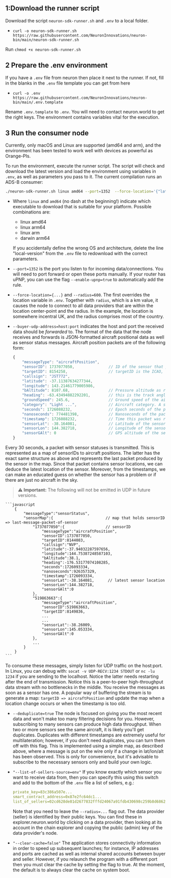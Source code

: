 ## 1:Download the runner script
 
 Download the script `neuron-sdk-runner.sh` and `.env` to a local folder.

- `curl -o neuron-sdk-runner.sh https://raw.githubusercontent.com/NeuronInnovations/neuron-bin/main/neuron-sdk-runner.sh`

Run `chmod +x neuron-sdk-runner.sh`

## 2 Prepare the .env environment
If you have a `.env` file from neuron then place it next to the runner. If not, fill in the blanks in the `.env` file template you can get from here 
- `curl -o .env https://raw.githubusercontent.com/NeuronInnovations/neuron-bin/main/.env.template`

Rename `.env.template` to `.env`.  You will need to contact neuron.world to get the right keys. The environment contains variables vital for the execution.
## 3 Run the consumer node

Currently, only macOS and Linux are supported (amd64 and arm), and the environment has been tested to work well with devices as powerful as Orange-PIs.

To run the environment, execute the runner script. The script will check and download the latest version and load the environment using variables in `.env`, as well as parameters you pass to it. The current compilation runs an ADS-B consumer:

```bash
./neuron-sdk-runner.sh linux amd64 --port=1352  --force-location='{"lat":54.9735,"lon":-2.4398,"alt":0.000000}' --radius=600  --buyer-udp-address=localhost:1234 --clear-cache=true --deduplicate=true
```

+ Where `linux` and `amd64` (no dash at the beginning!) indicate which executable to download that is suitable for your platform. Possible combinations are:
    + linux amd64
    + linux arm64
    + linux arm
    + darwin arm64

    If you accidentally define the wrong OS and architecture, delete the line "local-version" from the `.env` file to redownload with the correct parameters.

+ `--port=1352` is the port you listen to for incoming data/connections. You will need to port forward or open these ports manually. If your router has uPNP, you can use the flag `--enable-upnp=true` to automatically add the rule.
+ `--force-location={...}` and `--radius=600`. The first overrides the location variable in `.env`. Together with `radius`, which is a km value, it causes the node to connect to all data providers that are within the location center-point and the radius. In the example, the location is somewhere incentral UK, and the radius comprises most of the country.
+ `--buyer-udp-address=host:port` indicates the host and port the received data should be *forwarded* to. The format of the data that the node receives and forwards is JSON-formatted aircraft positional data as well as sensor status messages. Aircraft position packets are of the following form:
    ```javascript
    {
        "messageType": "aircraftPosition",
        "sensorID": 1737077050,               // ID of the sensor that produced the packet
        "targetID": 8154258,                  // targetID is the ICAO, normally in hex, in integer form
        "callsign": "JST772",
        "latitude": -37.11387634277344,
        "longitude": 143.21461779005986,
        "bAltitude": 8107.68,                 // Pressure altitude as reported from aircraft (fixed to 29.92 inHg - 1013.25 hPa)
        "heading": -63.43494882292201,        // this is the track angle, not true heading. 
        "groundSpeed": 245.6,                 // Ground speed of the aircraft in m/s. 
        "category": "Light ...",              // Aircraft category. A string representation of the type of ac
        "seconds": 1726088232,                // Epoch seconds of the packet at receiver
        "nanoseconds": 774481398,             // Nanoseconds of the packet at receiver
        "timestamp": 1726088232,              // Time this packet was received by this machine
        "sensorLat": -38.164081,              // Latitude of the sensor
        "sensorLon": 144.382718,              // Longitude of the sensor
        "sensorGAlt": 0                       // GPS altitude of the sensor
    }
    ```


Every 30 seconds, a packet with sensor statuses is transmitted. This is represented as a map of sensorIDs to aircraft positions. The latter has the exact same structure as above and represents the last packet produced by the sensor in the map. Since that packet contains sensor locations, we can deduce the latest location of the sensor. Moreover, from the timestamps, we can make an educated guess on whether the sensor has a problem or if there are just no aircraft in the sky.

>**⚠️ Important:** The following will not be emitted in UDP in future versions.  

    ```javascript
        {
            "messageType":"sensorStatus",
            "sensorMap":{                       // map that holds sensorID => last-message-packet-of-sensor
                "1737077050":{                  // sensorID
                    "messageType":"aircraftPosition",
                    "sensorID":1737077050,
                    "targetID":8144083,
                    "callsign":"NVP",
                    "latitude":-37.94032287597656,
                    "longitude":144.75387248587103,
                    "bAltitude":38.1,
                    "heading":-176.53177074108285,
                    "seconds":1726093334,
                    "nanoseconds":926357329,
                    "timestamp":1726093334,
                    "sensorLat":-38.164081,      // latest sensor location
                    "sensorLon":144.382718,
                    "sensorGAlt":0
                },
                "519863663":{
                    "messageType":"aircraftPosition",
                    "sensorID":519863663,
                    "targetID":8149836,
                    ...
                    ...
                    "sensorLat":-38.26009,
                    "sensorLon":145.053334,
                    "sensorGAlt":0
                },
                ...
            }
        }
    ```

To consume these messages, simply listen for UDP traffic on the host:port. In Linux, you can debug with:
    `socat -v UDP-RECV:1234 STDOUT` or `nc -lu 1234` if you are sending to the localhost. Notice the latter needs restarting after the end of transmission. Notice this is a peer-to-peer high-throughput data stream with no bottlenecks in the middle. You receive the messages as soon as a sensor has one. A popular way of buffering the stream is to generate a map: `targetID => aircraftPosition` and update the map when a location change occurs or when the timestamp is too old.
+ `--deduplicate=true` The node is focused on giving you the most recent data and won't make too many filtering decisions for you. However, subscribing to many sensors can produce high data throughput. When two or more sensors see the same aircraft, it is likely you'll get duplicates. Duplicates with different timestamps are extremely useful for multilateration; however, if you don't need duplicates, you can turn them off with this flag. This is implemented using a simple map, as described above, where a message is put on the wire only if a change in lat/lon/alt has been observed. This is only for convenience, but it's advisable to subscribe to the necessary sensors only and build your own logic.
+ `"--list-of-sellers-source=env"` If you know exactly which sensor you want to receive data from, then you can specify this using this switch and add to the bottom of the `.env` file a list of sellers, e.g.:
    ```yaml
    private_key=83c386a507e...
    smart_contract_address=0x87e2fc64dc1...
    list_of_sellers=02cd628de81d2677832fffd24067a91fdb430698c259b8d6862db55d221f86fa31,03108b811be6caac978003c19ea4a33db5fe6f3711379b8ea288800e039fddd3ac,03fa7b72860864bc0f4f5d8a03419d1339edc5f31a92ef09fdee9de15150a84a5b
    ```

    Note that you need to leave the `--radius=...` flag out. The data provider (seller) is identified by their public keys. You can find these in explorer.neuron.world by clicking on a data provider, then looking at its account in the chain explorer and copying the public (admin) key of the data provider's node.
+  `"--clear-cache=false"` The application stores connectivity information in order to speed up subsequent launches; for instance, IP addresses and ports are cached as well as internal shared accounts between buyer and seller. However, if you relaunch the program with a different port then you must clear the cache by setting the flag to true. At the moment, the default is to always clear the cache on system boot. 